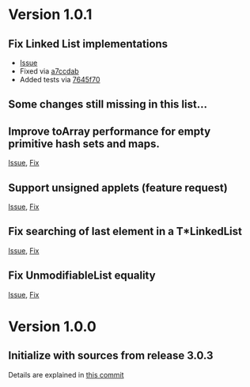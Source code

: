 # Version 1.0.1

## Fix Linked List implementations

* [Issue](https://github.com/slimjars/trove4j-main/issues/25)
* Fixed via [a7ccdab](https://github.com/slimjars/trove4j-main/a7ccdab90d2e5d53fcc9b303ee481fd3265f35b9)
* Added tests via [7645f70](https://github.com/slimjars/trove4j-main/7645f703b6b17badc0653ab555ab2b07e8c43219)

## Some changes still missing in this list...

## Improve toArray performance for empty primitive hash sets and maps.

[Issue](https://github.com/slimjars/trove4j-main/issues/9),
[Fix](https://github.com/slimjars/trove4j-main/issues/10)

## Support unsigned applets (feature request)

[Issue](https://github.com/slimjars/trove4j-main/issues/7),
[Fix](https://github.com/slimjars/trove4j-main/issues/8)

## Fix searching of last element in a T*LinkedList

[Issue](https://github.com/slimjars/trove4j-main/issues/3),
[Fix](https://github.com/slimjars/trove4j-main/issues/4)

## Fix UnmodifiableList equality

[Issue](https://github.com/slimjars/trove4j-main/issues/1),
[Fix](https://github.com/slimjars/trove4j-main/issues/2)

# Version 1.0.0

## Initialize with sources from release 3.0.3

Details are explained in [this commit](
https://github.com/slimjars/trove4j-main/commit/4a1d063a1015afbb1c846327e0e20346d60a6e80)
